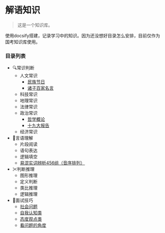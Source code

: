 # 解语知识

> 这是一个知识库。

使用docsify搭建，记录学习中的知识。因为还没想好目录怎么安排，目前仅作为国考知识库使用。

### 目录列表

* 🔍常识判断
  * 人文常识
    * [民族节日](/国考/常识判断/民族节日.md)
    * [诸子百家名言](/国考/常识判断/诸子百家名言.md)
  * 科技常识
  * 地理常识
  * 法律常识
  * 政治常识
    * [哲学概论](/国考/常识判断/哲学概论.md)
    * [十九大报告](/国考/常识判断/十九大报告.md)
  * 经济常识
* 📝言语理解
  * 片段阅读
  * 语句表达
  * 逻辑填空
  * [易混实词辨析456组（音序排列）](/国考/言语理解/易混实词辨析456组（音序排列）.md)
* ✂判断推理
  * 图形推理
  * 定义判断
  * 类比推理
  * 逻辑推理
* 👅面试技巧
  * [社会问题](/国考/面试技巧/社会问题.md)
  * [自我认知类](/国考/面试技巧/自我认知类.md)
  * [态度观点类](/国考/面试技巧/态度观点类.md)
  * [看问题的角度](/国考/面试技巧/看问题的角度.md)
